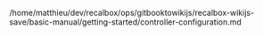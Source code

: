 /home/matthieu/dev/recalbox/ops/gitbooktowikijs/recalbox-wikijs-save/basic-manual/getting-started/controller-configuration.md
